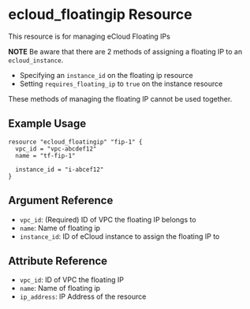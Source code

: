 # ecloud_floatingip Resource

This resource is for managing eCloud Floating IPs

**NOTE** Be aware that there are 2 methods of assigning a floating IP to an `ecloud_instance`.
- Specifying an `instance_id` on the floating ip resource
- Setting `requires_floating_ip` to `true` on the instance resource

These methods of managing the floating IP cannot be used together.

## Example Usage

```hcl
resource "ecloud_floatingip" "fip-1" {
  vpc_id = "vpc-abcdef12"
  name = "tf-fip-1"

  instance_id = "i-abcef12"
}
```

## Argument Reference

- `vpc_id`: (Required) ID of VPC the floating IP belongs to
- `name`: Name of floating ip
- `instance_id`: ID of eCloud instance to assign the floating IP to

## Attribute Reference

- `vpc_id`: ID of VPC the floating IP 
- `name`: Name of floating ip
- `ip_address`: IP Address of the resource